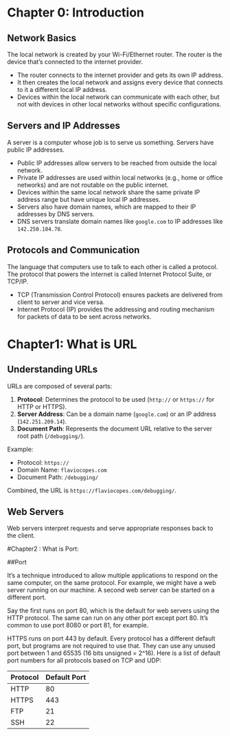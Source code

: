 # Chapter 0: Introduction

## Network Basics

The local network is created by your Wi-Fi/Ethernet router. The router is the device that’s connected to the internet provider.

- The router connects to the internet provider and gets its own IP address.
- It then creates the local network and assigns every device that connects to it a different local IP address. 
- Devices within the local network can communicate with each other, but not with devices in other local networks without specific configurations.

## Servers and IP Addresses

A server is a computer whose job is to serve us something. Servers have public IP addresses.

- Public IP addresses allow servers to be reached from outside the local network.
- Private IP addresses are used within local networks (e.g., home or office networks) and are not routable on the public internet.
- Devices within the same local network share the same private IP address range but have unique local IP addresses.
- Servers also have domain names, which are mapped to their IP addresses by DNS servers. 
- DNS servers translate domain names like `google.com` to IP addresses like `142.250.184.78`.

## Protocols and Communication

The language that computers use to talk to each other is called a protocol. The protocol that powers the internet is called Internet Protocol Suite, or TCP/IP.

- TCP (Transmission Control Protocol) ensures packets are delivered from client to server and vice versa.
- Internet Protocol (IP)  provides the addressing and routing mechanism for packets of data to be sent across networks.

# Chapter1: What is URL

## Understanding URLs

URLs are composed of several parts:

1. **Protocol**: Determines the protocol to be used (`http://` or `https://` for HTTP or HTTPS).
2. **Server Address**: Can be a domain name (`google.com`) or an IP address (`142.251.209.14`).
3. **Document Path**: Represents the document URL relative to the server root path (`/debugging/`).

Example:
- Protocol: `https://`
- Domain Name: `flaviocopes.com`
- Document Path: `/debugging/`

Combined, the URL is `https://flaviocopes.com/debugging/`.

## Web Servers

Web servers interpret requests and serve appropriate responses back to the client.

#Chapter2 : What is Port:

##Port

It’s a technique introduced to allow multiple applications to respond on the same computer, on the same protocol. For example, we might have a web server running on our machine. A second web server can be started on a different port.

Say the first runs on port 80, which is the default for web servers using the HTTP protocol. The same can run on any other port except port 80. It’s common to use port 8080 or port 81, for example.

HTTPS runs on port 443 by default. Every protocol has a different default port, but programs are not required to use that. They can use any unused port between 1 and 65535 (16 bits unsigned = 2^16). Here is a list of default port numbers for all protocols based on TCP and UDP:

| Protocol     | Default Port |
|--------------|--------------|
| HTTP         | 80           |
| HTTPS        | 443          |
| FTP          | 21           |
| SSH          | 22           |